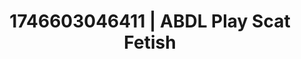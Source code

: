 ---
categories:
- ASMR tingles
- Nude shadows
- Whispered desires
- AI-generated
- Cosplay
- ASMR
- Curvy bodies
- Teasing look
image: /assets/images/1746603046411.jpg
layout: post
seo:
  description: Featured content with artistic Scat Fetish, ABDL Play. HD images available.
  keywords: Scat Fetish, ABDL Play
  og_image: /assets/images/1746603046411.jpg
  schema_type: VisualArtwork
tags:
- ABDL Play
- Scat Fetish
- '#1746603046411'
title: 1746603046411 | ABDL Play Scat Fetish
---